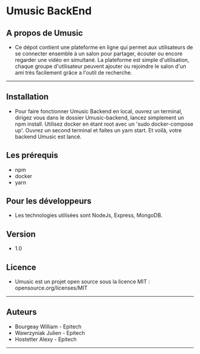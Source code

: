 # Umusic BackEnd


## A propos de Umusic
 - Ce dépot contient une plateforme en ligne qui permet aux utilisateurs de se connecter ensemble à un salon pour partager, écouter ou encore regarder une vidéo en simultané.
La plateforme est simple d'utilisation, chaque groupe d'utilisateur peuvent ajouter ou rejoindre le salon d'un ami très facilement grâce a l'outil de recherche.

---

## Installation
 - Pour faire fonctionner Umusic Backend en local, ouvrez un terminal, dirigez vous dans le dossier Umusic-backend, lancez simplement un npm install.
Utilisez docker en étant root avec un 'sudo docker-compose up'.
Ouvrez un second terminal et faites un yarn start.
Et voilà, votre backend Umusic est lancé.

## Les prérequis
 - npm
 - docker
 - yarn

## Pour les développeurs
 - Les technologies utilisées sont NodeJs, Express, MongoDB.

## Version
 - 1.0
 
## Licence
- Umusic est un projet open source sous la licence MIT :
  opensource.org/licenses/MIT

---

## Auteurs
 - Bourgeay William - Epitech
 - Wawrzyniak Julien - Epitech
 - Hostetter Alexy - Epitech

---
